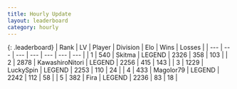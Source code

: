 ```yaml
---
title: Hourly Update
layout: leaderboard
category: hourly
---
```


{: .leaderboard}
| Rank | LV | Player | Division | Elo | Wins | Losses |
| --- | --- | --- | --- | --- | --- | --- |
| <span data-change="0">1</span> | 540 | <span title="ID: 402846">Skitma</span> | LEGEND | <span data-change="0">2326</span> | <span data-change="0">358</span> | <span data-change="0">103</span> |
| <span data-change="0">2</span> | 2878 | <span title="ID: 164871">KawashiroNitori</span> | LEGEND | <span data-change="0">2256</span> | <span data-change="0">415</span> | <span data-change="0">143</span> |
| <span data-change="0">3</span> | 1229 | <span title="ID: 498412">LuckySpin</span> | LEGEND | <span data-change="0">2253</span> | <span data-change="0">110</span> | <span data-change="0">24</span> |
| <span data-change="0">4</span> | 433 | <span title="ID: 633660">Magolor79</span> | LEGEND | <span data-change="0">2242</span> | <span data-change="0">112</span> | <span data-change="0">58</span> |
| <span data-change="2">5</span> | 382 | <span title="ID: 418447">Fira</span> | LEGEND | <span data-change="21">2236</span> | <span data-change="6">83</span> | <span data-change="0">18</span> |